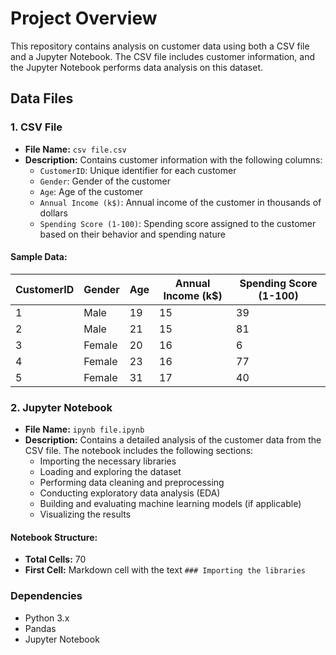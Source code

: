 # Project Overview

This repository contains analysis on customer data using both a CSV file and a Jupyter Notebook. The CSV file includes customer information, and the Jupyter Notebook performs data analysis on this dataset.

## Data Files

### 1. CSV File
- **File Name:** `csv file.csv`
- **Description:** Contains customer information with the following columns:
  - `CustomerID`: Unique identifier for each customer
  - `Gender`: Gender of the customer
  - `Age`: Age of the customer
  - `Annual Income (k$)`: Annual income of the customer in thousands of dollars
  - `Spending Score (1-100)`: Spending score assigned to the customer based on their behavior and spending nature

#### Sample Data:
| CustomerID | Gender | Age | Annual Income (k$) | Spending Score (1-100) |
|------------|--------|-----|--------------------|------------------------|
| 1          | Male   | 19  | 15                 | 39                     |
| 2          | Male   | 21  | 15                 | 81                     |
| 3          | Female | 20  | 16                 | 6                      |
| 4          | Female | 23  | 16                 | 77                     |
| 5          | Female | 31  | 17                 | 40                     |

### 2. Jupyter Notebook
- **File Name:** `ipynb file.ipynb`
- **Description:** Contains a detailed analysis of the customer data from the CSV file. The notebook includes the following sections:
  - Importing the necessary libraries
  - Loading and exploring the dataset
  - Performing data cleaning and preprocessing
  - Conducting exploratory data analysis (EDA)
  - Building and evaluating machine learning models (if applicable)
  - Visualizing the results

#### Notebook Structure:
- **Total Cells:** 70
- **First Cell:** Markdown cell with the text `### Importing the libraries`

### Dependencies
- Python 3.x
- Pandas
- Jupyter Notebook

